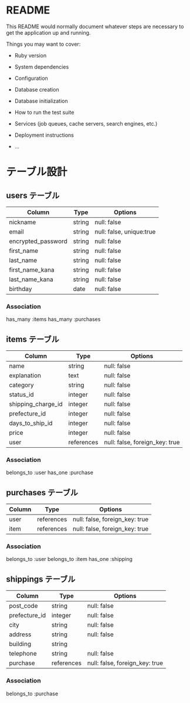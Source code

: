 # README

This README would normally document whatever steps are necessary to get the
application up and running.

Things you may want to cover:

* Ruby version

* System dependencies

* Configuration

* Database creation

* Database initialization

* How to run the test suite

* Services (job queues, cache servers, search engines, etc.)

* Deployment instructions

* ...
# テーブル設計

## users テーブル

| Column             | Type   | Options     |
| ------------------ | ------ | ----------- |
| nickname           | string | null: false |
| email              | string | null: false, unique:true |
| encrypted_password | string | null: false |
| first_name         | string | null: false |
| last_name          | string | null: false |
| first_name_kana    | string | null: false |
| last_name_kana     | string | null: false |
| birthday           | date   | null: false |

### Association
has_many :items
has_many :purchases


## items テーブル

| Column             | Type   | Options     |
| ------------------ | ------ | ----------- |
| name               | string | null: false |
| explanation        | text   | null: false |
| category           | string | null: false |
| status_id          | integer| null: false |
| shipping_charge_id | integer| null: false |
| prefecture_id      | integer| null: false |
| days_to_ship_id    | integer| null: false |
| price              | integer| null: false |
| user               | references | null: false, foreign_key: true |

### Association
belongs_to :user
has_one :purchase

## purchases テーブル

| Column | Type       | Options                        |
| ------ | ---------- | ------------------------------ |
| user   | references | null: false, foreign_key: true |
| item   | references | null: false, foreign_key: true |

### Association
belongs_to :user
belongs_to :item
has_one :shipping

## shippings テーブル

| Column                 | Type       | Options     |
| ---------------------- | ---------- | ----------- |
| post_code              | string     | null: false |
| prefecture_id          | integer    | null: false |
| city                   | string     | null: false |
| address                | string     | null: false |
| building               | string     |             |
| telephone              | string     | null: false |
| purchase               | references | null: false, foreign_key: true |

### Association
belongs_to :purchase